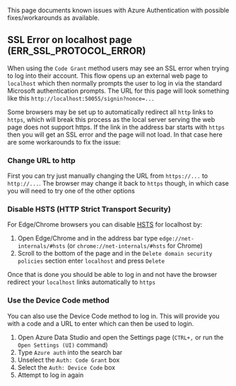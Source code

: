 This page documents known issues with Azure Authentication with possible fixes/workarounds as available.

## SSL Error on localhost page (ERR_SSL_PROTOCOL_ERROR)

When using the `Code Grant` method users may see an SSL error when trying to log into their account. This flow opens up an external web page to `localhost` which then normally prompts the user to log in via the standard Microsoft authentication prompts. The URL for this page will look something like this `http://localhost:50055/signin?nonce=...`

Some browsers may be set up to automatically redirect all `http` links to `https`, which will break this process as the local server serving the web page does not support https. If the link in the address bar starts with `https` then you will get an SSL error and the page will not load. In that case here are some workarounds to fix the issue:

### Change URL to http

First you can try just manually changing the URL from `https://...` to `http://...`. The browser may change it back to `https` though, in which case you will need to try one of the other options

### Disable HSTS (HTTP Strict Transport Security)

For Edge/Chrome browsers you can disable [HSTS](https://www.chromium.org/hsts/) for localhost by:

1. Open Edge/Chrome and in the address bar type `edge://net-internals/#hsts` (or `chrome://net-internals/#hsts` for Chrome)
2. Scroll to the bottom of the page and in the `Delete domain security policies` section enter `localhost` and press `Delete`

Once that is done you should be able to log in and not have the browser redirect your `localhost` links automatically to `https`

### Use the Device Code method

You can also use the Device Code method to log in. This will provide you with a code and a URL to enter which can then be used to login.

1. Open Azure Data Studio and open the Settings page (`CTRL+,` or run the `Open Settings (UI)` command)
2. Type `Azure auth` into the search bar 
3. Unselect the `Auth: Code Grant` box
4. Select the `Auth: Device Code` box
5. Attempt to log in again

